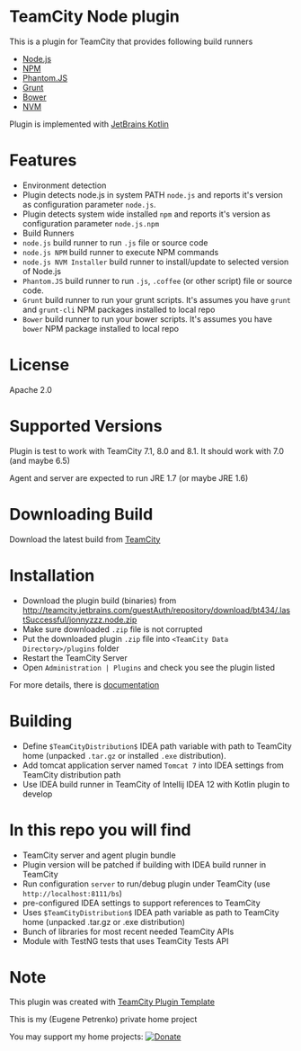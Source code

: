 TeamCity Node plugin
====================

This is a plugin for TeamCity that provides following build runners
- [Node.js](http://nodejs.org/) 
- [NPM](https://npmjs.org/)
- [Phantom.JS](http://phantomjs.org) 
- [Grunt](http://gruntjs.com)
- [Bower](http://bower.io)
- [NVM](https://github.com/creationix/nvm)


Plugin is implemented with [JetBrains Kotlin](http://kotlin.jetbrains.org/)


Features
========
- Environment detection
 - Plugin detects node.js in system PATH `node.js` and reports it's version as configuration parameter `node.js`.
 - Plugin detects system wide installed `npm` and reports it's version as configuration parameter `node.js.npm`
- Build Runners
 - `node.js` build runner to run `.js` file or source code
 - `node.js NPM` build runner to execute NPM commands
 - `node.js NVM Installer` build runner to install/update to selected version of Node.js
 - `Phantom.JS` build runner to run `.js`, `.coffee` (or other script) file or source code.
 - `Grunt` build runner to run your grunt scripts. It's assumes you have `grunt` and `grunt-cli` NPM packages installed to local repo
 - `Bower` build runner to run your bower scripts. It's assumes you have `bower` NPM package installed to local repo


License
==========
Apache 2.0

Supported Versions
==================

Plugin is test to work with TeamCity 7.1, 8.0 and 8.1.
It should work with 7.0 (and maybe 6.5)

Agent and server are expected to run JRE 1.7 (or maybe JRE 1.6)

Downloading Build
=================

Download the latest build from [TeamCity](http://teamcity.jetbrains.com/viewType.html?buildTypeId=bt434) 

Installation
============

* Download the plugin build (binaries) from http://teamcity.jetbrains.com/guestAuth/repository/download/bt434/.lastSuccessful/jonnyzzz.node.zip
* Make sure downloaded `.zip` file is not corrupted
* Put the downloaded plugin `.zip` file into `<TeamCity Data Directory>/plugins` folder
* Restart the TeamCity Server 
* Open ```Administration | Plugins``` and check you see the plugin listed

For more details, there is [documentation](http://confluence.jetbrains.net/display/TCD7/Installing+Additional+Plugins)


Building
=========
- Define `$TeamCityDistribution$` IDEA path variable with path to TeamCity home (unpacked `.tar.gz` or installed `.exe` distribution).
- Add tomcat application server named `Tomcat 7` into IDEA settings from TeamCity distribution path
- Use IDEA build runner in TeamCity of Intellij IDEA 12 with Kotlin plugin to develop

In this repo you will find
=============================
- TeamCity server and agent plugin bundle
- Plugin version will be patched if building with IDEA build runner in TeamCity
- Run configuration `server` to run/debug plugin under TeamCity (use `http://localhost:8111/bs`)
- pre-configured IDEA settings to support references to TeamCity
- Uses `$TeamCityDistribution$` IDEA path variable as path to TeamCity home (unpacked .tar.gz or .exe distribution)
- Bunch of libraries for most recent needed TeamCity APIs
- Module with TestNG tests that uses TeamCity Tests API


Note
====

This plugin was created with [TeamCity Plugin Template](https://github.com/jonnyzzz/TeamCity.PluginTemplate)

This is my (Eugene Petrenko) private home project

You may support my home projects:
[![Donate](https://www.paypalobjects.com/en_US/i/btn/btn_donate_LG.gif)](https://www.paypal.com/cgi-bin/webscr?cmd=_s-xclick&hosted_button_id=Y94ALDEKVZT3Y)

